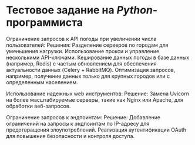 # Тестовое задание на _Python_-программиста


Ограничение запросов к API погоды при увеличении числа пользователей:
   Решения:
        Разделение серверов по городам для уменьшения нагрузки.
        Использование прокси и управление несколькими API-ключами.
        Кеширование данных погоды в базе данных (например, Redis) с частым обновлением для обеспечения актуальности данных (Celery + RabbitMQ).
        Оптимизация запросов, например, получение данных только для крупных городов или с определенным населением.

Использование надежных web инструментов:
    Решение:
        Замена Uvicorn на более масштабируемые серверы, такие как Nginx или Apache, для обработки веб-запросов.

Ограничение запросов к эндпоинтам:
    Решение:
        Добавление ограничений на запросы к эндпоинтам по IP-адресу для предотвращения злоупотреблений.
        Реализация аутентификации OAuth для повышения безопасности и контроля доступа.
